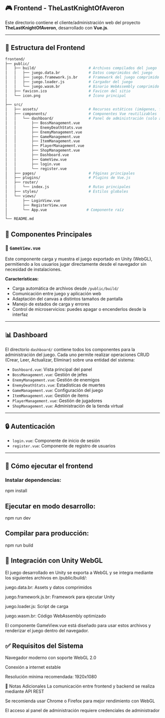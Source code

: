 ## 🎮 Frontend - TheLastKnightOfAveron

Este directorio contiene el cliente/administración web del proyecto **TheLastKnightOfAveron**, desarrollado con **Vue.js**.

---

## 📂 Estructura del Frontend

```bash
frontend/
├── public/
│   ├── build/                        # Archivos compilados del juego
│   │   ├── juego.data.br             # Datos comprimidos del juego
│   │   ├── juego.framework.js.br     # Framework del juego comprimido
│   │   ├── juego.loader.js           # Cargador del juego
│   │   └── juego.wasm.br             # Binario WebAssembly comprimido
│   ├── favicon.ico                   # Favicon del sitio
│   └── icon.png                      # Ícono principal
│
├── src/
│   ├── assets/                       # Recursos estáticos (imágenes, fuentes, etc.)
│   ├── components/                   # Componentes Vue reutilizables
│   │   └── dashboard/                # Panel de administración (solo admins)
│   │       ├── BossManagement.vue
│   │       ├── EnemyDeathStats.vue
│   │       ├── EnemyManagement.vue
│   │       ├── GameManagement.vue
│   │       ├── ItemManagement.vue
│   │       ├── PlayerManagement.vue
│   │       ├── ShopManagement.vue
│   │       ├── Dashboard.vue
│   │       ├── GameView.vue
│   │       ├── login.vue
│   │       └── register.vue
│   ├── pages/                        # Páginas principales
│   ├── plugins/                      # Plugins de Vue.js
│   ├── router/
│   │   └── index.js                  # Rutas principales
│   ├── styles/                       # Estilos globales
│   └── views/
│       ├── LoginView.vue
│       ├── RegisterView.vue
│       └── App.vue                  # Componente raíz
│
└── README.md

```

## 🎯 Componentes Principales

### 🎲 `GameView.vue`

Este componente carga y muestra el juego exportado en Unity (WebGL), permitiendo a los usuarios jugar directamente desde el navegador sin necesidad de instalaciones.

**Características:**

- Carga automática de archivos desde `/public/build/`
- Comunicación entre juego y aplicación web
- Adaptación del canvas a distintos tamaños de pantalla
- Manejo de estados de carga y errores
- Control de microservicios: puedes apagar o encenderlos desde la interfaz

---

## 📊 Dashboard

El directorio `dashboard/` contiene todos los componentes para la administración del juego. Cada uno permite realizar operaciones CRUD (Crear, Leer, Actualizar, Eliminar) sobre una entidad del sistema:

- `Dashboard.vue`: Vista principal del panel
- `BossManagement.vue`: Gestión de jefes
- `EnemyManagement.vue`: Gestión de enemigos
- `EnemyDeathStats.vue`: Estadísticas de muertes
- `GameManagement.vue`: Configuración del juego
- `ItemManagement.vue`: Gestión de ítems
- `PlayerManagement.vue`: Gestión de jugadores
- `ShopManagement.vue`: Administración de la tienda virtual

---

## 🔒 Autenticación

- `login.vue`: Componente de inicio de sesión
- `register.vue`: Componente de registro de usuarios

---

## 🚀 Cómo ejecutar el frontend

### Instalar dependencias:

npm install

## Ejecutar en modo desarrollo:

npm run dev

## Compilar para producción:

npm run build

## 🔌 Integración con Unity WebGL
El juego desarrollado en Unity se exporta a WebGL y se integra mediante los siguientes archivos en /public/build/:

juego.data.br: Assets y datos comprimidos

juego.framework.js.br: Framework para ejecutar Unity

juego.loader.js: Script de carga

juego.wasm.br: Código WebAssembly optimizado

El componente GameView.vue está diseñado para usar estos archivos y renderizar el juego dentro del navegador.

## ✅ Requisitos del Sistema
Navegador moderno con soporte WebGL 2.0

Conexión a internet estable

Resolución mínima recomendada: 1920x1080

📝 Notas Adicionales
La comunicación entre frontend y backend se realiza mediante API REST

Se recomienda usar Chrome o Firefox para mejor rendimiento con WebGL

El acceso al panel de administración requiere credenciales de administrador
